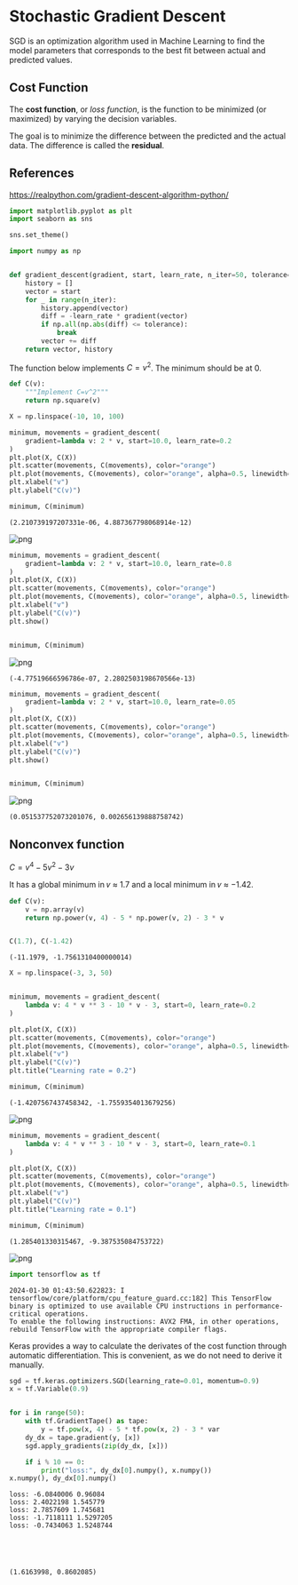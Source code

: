 # Stochastic Gradient Descent

SGD is an optimization algorithm used in Machine Learning to find the model parameters that corresponds to the best fit between actual and predicted values.


## Cost Function

The **cost function**, or _loss function_, is the function to be minimized (or maximized) by varying the decision variables.

The goal is to minimize the difference between the predicted and the actual data. The difference is called the **residual**.

## References

https://realpython.com/gradient-descent-algorithm-python/


```python
import matplotlib.pyplot as plt
import seaborn as sns

sns.set_theme()
```


```python
import numpy as np


def gradient_descent(gradient, start, learn_rate, n_iter=50, tolerance=1e-6):
    history = []
    vector = start
    for _ in range(n_iter):
        history.append(vector)
        diff = -learn_rate * gradient(vector)
        if np.all(np.abs(diff) <= tolerance):
            break
        vector += diff
    return vector, history
```

The function below implements $C=v^2$. The minimum should be at 0.


```python
def C(v):
    """Implement C=v^2"""
    return np.square(v)
```


```python
X = np.linspace(-10, 10, 100)

minimum, movements = gradient_descent(
    gradient=lambda v: 2 * v, start=10.0, learn_rate=0.2
)
plt.plot(X, C(X))
plt.scatter(movements, C(movements), color="orange")
plt.plot(movements, C(movements), color="orange", alpha=0.5, linewidth=1)
plt.xlabel("v")
plt.ylabel("C(v)")

minimum, C(minimum)
```




    (2.210739197207331e-06, 4.887367798068914e-12)




    
![png](02_stochastic_gradient_descent_files/02_stochastic_gradient_descent_5_1.png)
    



```python
minimum, movements = gradient_descent(
    gradient=lambda v: 2 * v, start=10.0, learn_rate=0.8
)
plt.plot(X, C(X))
plt.scatter(movements, C(movements), color="orange")
plt.plot(movements, C(movements), color="orange", alpha=0.5, linewidth=1)
plt.xlabel("v")
plt.ylabel("C(v)")
plt.show()


minimum, C(minimum)
```


    
![png](02_stochastic_gradient_descent_files/02_stochastic_gradient_descent_6_0.png)
    





    (-4.77519666596786e-07, 2.2802503198670566e-13)




```python
minimum, movements = gradient_descent(
    gradient=lambda v: 2 * v, start=10.0, learn_rate=0.05
)
plt.plot(X, C(X))
plt.scatter(movements, C(movements), color="orange")
plt.plot(movements, C(movements), color="orange", alpha=0.5, linewidth=1)
plt.xlabel("v")
plt.ylabel("C(v)")
plt.show()


minimum, C(minimum)
```


    
![png](02_stochastic_gradient_descent_files/02_stochastic_gradient_descent_7_0.png)
    





    (0.051537752073201076, 0.002656139888758742)



## Nonconvex function

$C = v^4 - 5v^2 - 3v$

It has a global minimum in 𝑣 ≈ 1.7 and a local minimum in 𝑣 ≈ −1.42.


```python
def C(v):
    v = np.array(v)
    return np.power(v, 4) - 5 * np.power(v, 2) - 3 * v


C(1.7), C(-1.42)
```




    (-11.1979, -1.7561310400000014)




```python
X = np.linspace(-3, 3, 50)


minimum, movements = gradient_descent(
    lambda v: 4 * v ** 3 - 10 * v - 3, start=0, learn_rate=0.2
)

plt.plot(X, C(X))
plt.scatter(movements, C(movements), color="orange")
plt.plot(movements, C(movements), color="orange", alpha=0.5, linewidth=1)
plt.xlabel("v")
plt.ylabel("C(v)")
plt.title("Learning rate = 0.2")

minimum, C(minimum)
```




    (-1.4207567437458342, -1.7559354013679256)




    
![png](02_stochastic_gradient_descent_files/02_stochastic_gradient_descent_10_1.png)
    



```python
minimum, movements = gradient_descent(
    lambda v: 4 * v ** 3 - 10 * v - 3, start=0, learn_rate=0.1
)

plt.plot(X, C(X))
plt.scatter(movements, C(movements), color="orange")
plt.plot(movements, C(movements), color="orange", alpha=0.5, linewidth=1)
plt.xlabel("v")
plt.ylabel("C(v)")
plt.title("Learning rate = 0.1")

minimum, C(minimum)
```




    (1.285401330315467, -9.387535084753722)




    
![png](02_stochastic_gradient_descent_files/02_stochastic_gradient_descent_11_1.png)
    



```python
import tensorflow as tf
```

    2024-01-30 01:43:50.622823: I tensorflow/core/platform/cpu_feature_guard.cc:182] This TensorFlow binary is optimized to use available CPU instructions in performance-critical operations.
    To enable the following instructions: AVX2 FMA, in other operations, rebuild TensorFlow with the appropriate compiler flags.


Keras provides a way to calculate the derivates of the cost function through automatic differentiation.
This is convenient, as we do not need to derive it manually.


```python
sgd = tf.keras.optimizers.SGD(learning_rate=0.01, momentum=0.9)
x = tf.Variable(0.9)


for i in range(50):
    with tf.GradientTape() as tape:
        y = tf.pow(x, 4) - 5 * tf.pow(x, 2) - 3 * var
    dy_dx = tape.gradient(y, [x])
    sgd.apply_gradients(zip(dy_dx, [x]))

    if i % 10 == 0:
        print("loss:", dy_dx[0].numpy(), x.numpy())
x.numpy(), dy_dx[0].numpy()
```

    loss: -6.0840006 0.96084
    loss: 2.4022198 1.545779
    loss: 2.7857609 1.745681
    loss: -1.7118111 1.5297205
    loss: -0.7434063 1.5248744





    (1.6163998, 0.8602085)




```python

```
